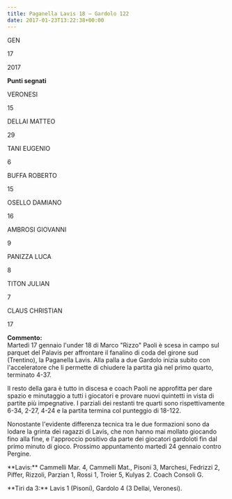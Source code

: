 ```yaml
---
title: Paganella Lavis 18 – Gardolo 122
date: 2017-01-23T13:22:38+00:00
---
```

GEN

17

2017

**Punti segnati**

VERONESI

15

DELLAI MATTEO

29

TANI EUGENIO

6

BUFFA ROBERTO

15

OSELLO DAMIANO

16

AMBROSI GIOVANNI

9

PANIZZA LUCA

8

TITON JULIAN

7

CLAUS CHRISTIAN

17

**Commento:**  
Martedì 17 gennaio l'under 18 di Marco "Rizzo" Paoli è scesa in campo sul parquet del Palavis per affrontare il fanalino di coda del girone sud (Trentino), la Paganella Lavis. Alla palla a due Gardolo inizia subito con l'acceleratore che li permette di chiudere la partita già nel primo quarto, terminato 4-37.

Il resto della gara è tutto in discesa e coach Paoli ne approfitta per dare spazio e minutaggio a tutti i giocatori e provare nuovi quintetti in vista di partite più impegnative. I parziali dei restanti tre quarti sono rispettivamente 6-34, 2-27, 4-24 e la partita termina col punteggio di 18-122.

Nonostante l'evidente differenza tecnica tra le due formazioni sono da lodare la grinta dei ragazzi di Lavis, che non hanno mai mollato giocando fino alla fine, e l'approccio positivo da parte dei giocatori gardoloti fin dal primo minuto di gioco. Prossimo appuntamento martedì 24 gennaio contro Pergine.

\*\*Lavis:\*\* Cammelli Mar. 4, Cammelli Mat., Pisoni 3, Marchesi, Fedrizzi 2, Piffer, Rizzoli, Parzian 1, Rossi 1, Troier 5, Kulyas 2. Coach Consoli G.

\*\*Tiri da 3:\*\* Lavis 1 (Pisoni), Gardolo 4 (3 Dellai, Veronesi).